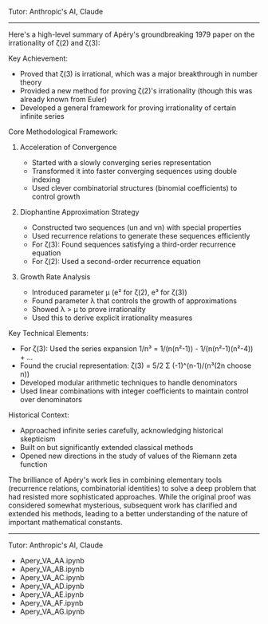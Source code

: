 Tutor: Anthropic's AI, Claude

- - - -

Here's a high-level summary of Apéry's groundbreaking 1979 paper on the irrationality of ζ(2) and ζ(3):

Key Achievement:
- Proved that ζ(3) is irrational, which was a major breakthrough in number theory
- Provided a new method for proving ζ(2)'s irrationality (though this was already known from Euler)
- Developed a general framework for proving irrationality of certain infinite series

Core Methodological Framework:
1. Acceleration of Convergence
   - Started with a slowly converging series representation
   - Transformed it into faster converging sequences using double indexing
   - Used clever combinatorial structures (binomial coefficients) to control growth

2. Diophantine Approximation Strategy
   - Constructed two sequences (un and vn) with special properties
   - Used recurrence relations to generate these sequences efficiently
   - For ζ(3): Found sequences satisfying a third-order recurrence equation
   - For ζ(2): Used a second-order recurrence equation

3. Growth Rate Analysis
   - Introduced parameter μ (e² for ζ(2), e³ for ζ(3))
   - Found parameter λ that controls the growth of approximations
   - Showed λ > μ to prove irrationality
   - Used this to derive explicit irrationality measures

Key Technical Elements:
- For ζ(3): Used the series expansion 1/n³ = 1/(n(n²-1)) - 1/(n(n²-1)(n²-4)) + ...
- Found the crucial representation: ζ(3) = 5/2 Σ (-1)^(n-1)/(n³(2n choose n))
- Developed modular arithmetic techniques to handle denominators
- Used linear combinations with integer coefficients to maintain control over denominators

Historical Context:
- Approached infinite series carefully, acknowledging historical skepticism
- Built on but significantly extended classical methods
- Opened new directions in the study of values of the Riemann zeta function

The brilliance of Apéry's work lies in combining elementary tools (recurrence relations, combinatorial identities) to solve a deep problem that had resisted more sophisticated approaches. While the original proof was considered somewhat mysterious, subsequent work has clarified and extended his methods, leading to a better understanding of the nature of important mathematical constants.

- - - -

Tutor: Anthropic's AI, Claude

* Apery_VA_AA.ipynb
* Apery_VA_AB.ipynb
* Apery_VA_AC.ipynb
* Apery_VA_AD.ipynb
* Apery_VA_AE.ipynb
* Apery_VA_AF.ipynb
* Apery_VA_AG.ipynb
